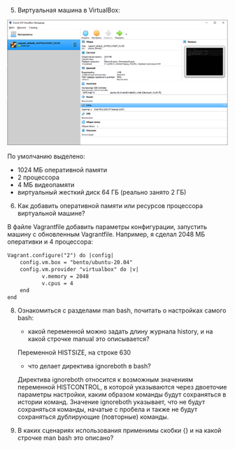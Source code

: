 5. Виртуальная машина в VirtualBox:

![img.png](img/img.png)

По умолчанию выделено:

- 1024 МБ оперативной памяти
- 2 процессора
- 4 МБ видеопамяти
- виртуальный жесткий диск 64 ГБ (реально занято 2 ГБ)

6. Как добавить оперативной памяти или ресурсов процессора виртуальной машине?

В файле Vagrantfile добавить параметры конфигурации, запустить машину с обновленным Vagrantfile. Например, я сделал 2048
МБ оперативки и 4 процессора:

```
Vagrant.configure("2") do |config|
    config.vm.box = "bento/ubuntu-20.04"
    config.vm.provider "virtualbox" do |v|
           v.memory = 2048
           v.cpus = 4
    end
end
```

8. Ознакомиться с разделами man bash, почитать о настройках самого bash:

    - какой переменной можно задать длину журнала history, и на какой строчке manual это описывается?
   
   Переменной HISTSIZE, на строке 630

    - что делает директива ignoreboth в bash?
   
   Директива ignoreboth относится к возможным значениям переменной HISTCONTROL, в которой указываются через двоеточие параметры настройки, каким образом команды будут сохраняться в истории команд. Значение ignoreboth указывает, что не будут сохраняться команды, начатые с пробела и также не будут сохраняться дублирующие (повторные) команды.


9. В каких сценариях использования применимы скобки {} и на какой строчке man bash это описано?

